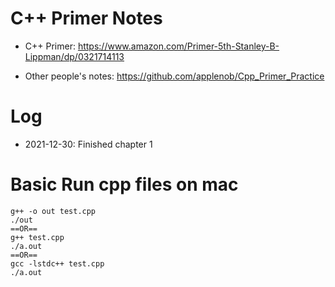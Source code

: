 # C++ Primer Notes

 - C++ Primer: https://www.amazon.com/Primer-5th-Stanley-B-Lippman/dp/0321714113

 - Other people's notes: https://github.com/applenob/Cpp_Primer_Practice

# Log
 - 2021-12-30: Finished chapter 1

# Basic Run cpp files on mac
```
g++ -o out test.cpp
./out
==OR==
g++ test.cpp
./a.out
==OR==
gcc -lstdc++ test.cpp
./a.out
```